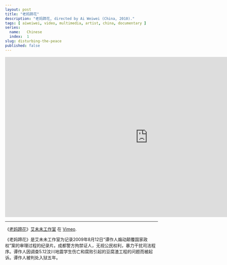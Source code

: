 ```yaml
---
layout: post
title: "老妈蹄花"
description: "老妈蹄花, directed by Ai Weiwei (China, 2010)."
tags: [ aiweiwei, video, multimedia, artist, china, documentary ]
series:
  name:   Chinese
  index:  1
slug: disturbing-the-peace
published: false
---
```


&#x20;<iframe src="http://player.vimeo.com/video/42394199" width="940" height="528" frameborder="0"> </iframe>

- - -

《[老妈蹄花](https://vimeo.com/weiweiweb/disturbing-the-piece)》[艾未未工作室](https://vimeo.com/weiweiweb) 在 [Vimeo](http://vimeo.com).

《老妈蹄花》是艾未未工作室为记录2009年8月12日“谭作人煽动颠覆国家政权”案的审理过程的纪录片。成都警方拘禁证人，无视公民权利，暴力干扰司法程序。谭作人因调查5.12汶川地震学生伤亡和腐败引起的豆腐渣工程的问题而被起诉。谭作人被判处入狱五年。
